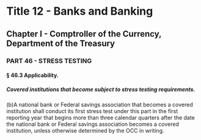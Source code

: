 
# Title 12 - Banks and Banking
## Chapter I - Comptroller of the Currency, Department of the Treasury
### PART 46 - STRESS TESTING
#### § 46.3 Applicability.
##### Covered institutions that become subject to stress testing requirements.

(b)A national bank or Federal savings association that becomes a covered institution shall conduct its first stress test under this part in the first reporting year that begins more than three calendar quarters after the date the national bank or Federal savings association becomes a covered institution, unless otherwise determined by the OCC in writing.
